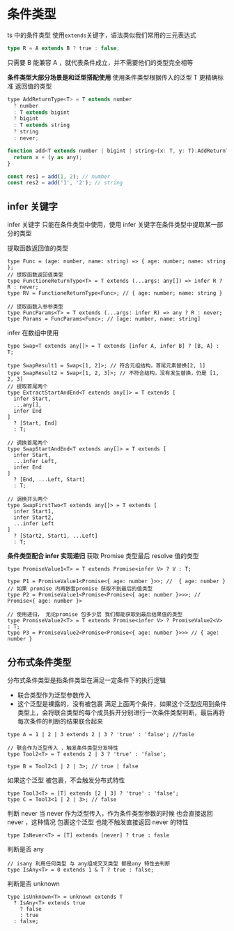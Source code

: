 # 条件类型

ts 中的条件类型 使用`extends`关键字，语法类似我们常用的三元表达式

```ts
type R = A extends B ? true : false;
```

只需要 B 能兼容 A ，就代表条件成立，并不需要他们的类型完全相等

**条件类型大部分场景是和泛型搭配使用**
使用条件类型根据传入的泛型 T 更精确标准 返回值的类型

```js
type AddReturnType<T> = T extends number
  ? number
  : T extends bigint
  ? bigint
  : T extends string
  ? string
  : never;

function add<T extends number | bigint | string>(x: T, y: T):AddReturnType<T> {
  return x + (y as any);
}

const res1 = add(1, 2); // number
const res2 = add('1', '2'); // string

```

## infer 关键字

infer 关键字 只能在条件类型中使用，使用 infer 关键字在条件类型中提取某一部分的类型

提取函数返回值的类型

```TS
type Func = (age: number, name: string) => { age: number; name: string };
// 提取函数返回值类型
type FunctioneReturnType<T> = T extends (...args: any[]) => infer R ? R : never;
type RV = FunctioneReturnType<Func>; // { age: number; name: string }

// 提取函数入参参类型
type FuncParams<T> = T extends (...args: infer R) => any ? R : never;
type Params = FuncParams<Func>; // [age: number, name: string]

```

infer 在数组中使用

```TS
type Swap<T extends any[]> = T extends [infer A, infer B] ? [B, A] : T;

type SwapResult1 = Swap<[1, 2]>; // 符合元组结构，首尾元素替换[2, 1]
type SwapResult2 = Swap<[1, 2, 3]>; // 不符合结构，没有发生替换，仍是 [1, 2, 3]
// 提取首尾两个
type ExtractStartAndEnd<T extends any[]> = T extends [
  infer Start,
  ...any[],
  infer End
]
  ? [Start, End]
  : T;

// 调换首尾两个
type SwapStartAndEnd<T extends any[]> = T extends [
  infer Start,
  ...infer Left,
  infer End
]
  ? [End, ...Left, Start]
  : T;

// 调换开头两个
type SwapFirstTwo<T extends any[]> = T extends [
  infer Start1,
  infer Start2,
  ...infer Left
]
  ? [Start2, Start1, ...Left]
  : T;
```

**条件类型配合 infer 实现递归**
获取 Promise 类型最后 resolve 值的类型

```TS
type PromiseValue1<T> = T extends Promise<infer V> ? V : T;

type P1 = PromiseValue1<Promise<{ age: number }>>; //  { age: number }
// 如果 promise 内再嵌套promise 获取不到最后的值类型
type P2 = PromiseValue1<Promise<Promise<{ age: number }>>>; //  Promise<{ age: number }>

// 使用递归， 无论promise 包多少层 我们都能获取到最后结果值的类型
type PromiseValue2<T> = T extends Promise<infer V> ? PromiseValue2<V> : T;
type P3 = PromiseValue2<Promise<Promise<{ age: number }>>> // { age: number }
```

## 分布式条件类型

分布式条件类型是指条件类型在满足一定条件下的执行逻辑

- 联合类型作为泛型参数传入
- 这个泛型是裸露的，没有被包裹
  满足上面两个条件，如果这个泛型应用到条件类型上，会将联合类型的每个成员拆开分别进行一次条件类型判断，最后再将每次条件的判断的结果联合起来

```Ts
type A = 1 | 2 | 3 extends 2 | 3 ? 'true' : 'false'; //fasle

// 联合作为泛型传入 ，触发条件类型分发特性
type Tool2<T> = T extends 2 | 3 ? 'true' : 'false';

type B = Tool2<1 | 2 | 3>; // true | false

```

如果这个泛型 被包裹，不会触发分布式特性

```TS
type Tool3<T> = [T] extends [2 | 3] ? 'true' : 'false';
type C = Tool3<1 | 2 | 3>; // false

```

判断 never
当 never 作为泛型传入，作为条件类型参数的时候 也会直接返回 never ，这种情况 包裹这个泛型 也能不触发直接返回 never 的特性

```TS
type IsNever<T> = [T] extends [never] ? true : fasle

```

判断是否 any

```TS
// isany 利用任何类型 与 any组成交叉类型 都是any 特性去判断
type IsAny<T> = 0 extends 1 & T ? true : false;
```

判断是否 unknown

```TS
type isUnknown<T> = unknown extends T
  ? IsAny<T> extends true
    ? false
    : true
  : false;
```

